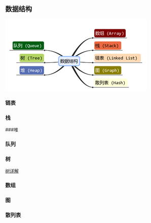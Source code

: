 ## 数据结构


![数据结构](数据结构.png)

### 链表

### 栈

###堆

### 队列

### 树
[树详解](https://xiaozhuanlan.com/topic/5036471892)

### 数组

### 图

### 散列表

